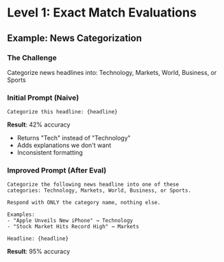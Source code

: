 # Level 1: Exact Match Evaluations

## Example: News Categorization

### The Challenge
Categorize news headlines into: Technology, Markets, World, Business, or Sports

### Initial Prompt (Naive)
```
Categorize this headline: {headline}
```

**Result**: 42% accuracy
- Returns "Tech" instead of "Technology"
- Adds explanations we don't want
- Inconsistent formatting

### Improved Prompt (After Eval)
```
Categorize the following news headline into one of these 
categories: Technology, Markets, World, Business, or Sports.

Respond with ONLY the category name, nothing else.

Examples:
- "Apple Unveils New iPhone" → Technology
- "Stock Market Hits Record High" → Markets

Headline: {headline}
```

**Result**: 95% accuracy